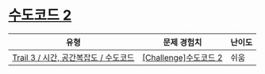 # [수도코드 2](https://en.codetree.ai/trails/complete/curated-cards/challenge-pseudo-code-2)

|유형|문제 경험치|난이도|
|---|---|---|
|[Trail 3 / 시간, 공간복잡도 / 수도코드](https://www.codetree.ai/trail-info/novice-high/)|[[Challenge]수도코드 2](https://www.codetree.ai/trails/complete/curated-cards/challenge-pseudo-code-2/)|쉬움|

